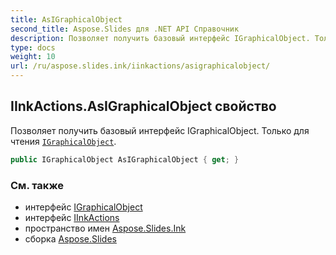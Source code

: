 ```yaml
---
title: AsIGraphicalObject
second_title: Aspose.Slides для .NET API Справочник
description: Позволяет получить базовый интерфейс IGraphicalObject. Только для чтения IGraphicalObjectaspose.slides/igraphicalobject.
type: docs
weight: 10
url: /ru/aspose.slides.ink/iinkactions/asigraphicalobject/
---
```


## IInkActions.AsIGraphicalObject свойство

Позволяет получить базовый интерфейс IGraphicalObject. Только для чтения [`IGraphicalObject`](../../../aspose.slides/igraphicalobject).

```csharp
public IGraphicalObject AsIGraphicalObject { get; }
```

### См. также

* интерфейс [IGraphicalObject](../../../aspose.slides/igraphicalobject)
* интерфейс [IInkActions](../../iinkactions)
* пространство имен [Aspose.Slides.Ink](../../iinkactions)
* сборка [Aspose.Slides](../../../)

<!-- DO NOT EDIT: сгенерировано xmldocmd для Aspose.Slides.dll -->